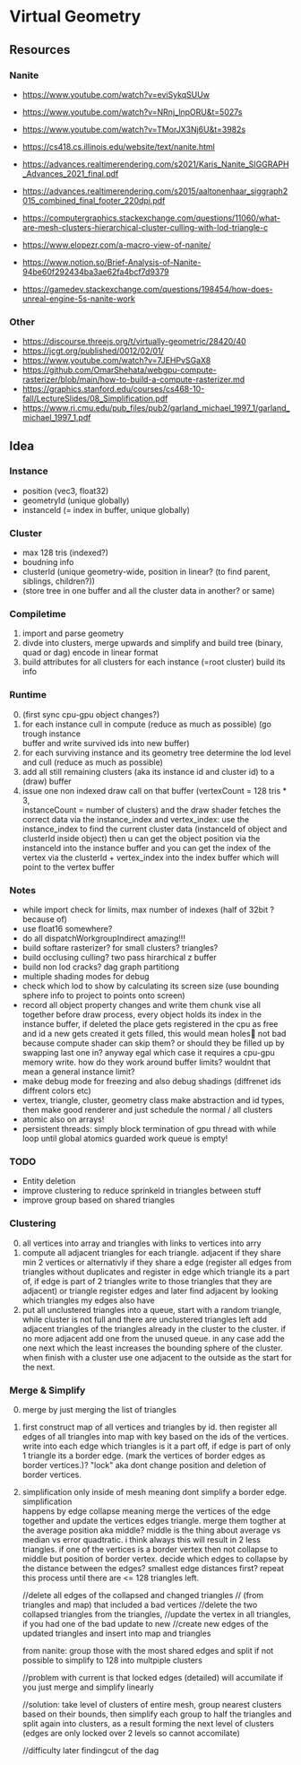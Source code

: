 # Virtual Geometry

## Resources

### Nanite

-   https://www.youtube.com/watch?v=eviSykqSUUw
-   https://www.youtube.com/watch?v=NRnj_lnpORU&t=5027s
-   https://www.youtube.com/watch?v=TMorJX3Nj6U&t=3982s

-   https://cs418.cs.illinois.edu/website/text/nanite.html
-   https://advances.realtimerendering.com/s2021/Karis_Nanite_SIGGRAPH_Advances_2021_final.pdf
-   https://advances.realtimerendering.com/s2015/aaltonenhaar_siggraph2015_combined_final_footer_220dpi.pdf
-   https://computergraphics.stackexchange.com/questions/11060/what-are-mesh-clusters-hierarchical-cluster-culling-with-lod-triangle-c
-   https://www.elopezr.com/a-macro-view-of-nanite/
-   https://www.notion.so/Brief-Analysis-of-Nanite-94be60f292434ba3ae62fa4bcf7d9379
-   https://gamedev.stackexchange.com/questions/198454/how-does-unreal-engine-5s-nanite-work

### Other

-   https://discourse.threejs.org/t/virtually-geometric/28420/40
-   https://jcgt.org/published/0012/02/01/
-   https://www.youtube.com/watch?v=7JEHPvSGaX8
-   https://github.com/OmarShehata/webgpu-compute-rasterizer/blob/main/how-to-build-a-compute-rasterizer.md
-   https://graphics.stanford.edu/courses/cs468-10-fall/LectureSlides/08_Simplification.pdf
-   https://www.ri.cmu.edu/pub_files/pub2/garland_michael_1997_1/garland_michael_1997_1.pdf

## Idea

### Instance

-   position (vec3, float32)
-   geometryId (unique globally)
-   instanceId (= index in buffer, unique globally)

### Cluster

-   max 128 tris (indexed?)
-   boudning info
-   clusterId (unique geometry-wide, position in linear? (to find parent, siblings, children?))
-   (store tree in one buffer and all the cluster data in another? or same)

### Compiletime

1.  import and parse geometry
2.  divde into clusters, merge upwards and simplify and build tree
    (binary, quad or dag) encode in linear format
3.  build attributes for all clusters
    for each instance (=root cluster) build its info

### Runtime

0.  (first sync cpu-gpu object changes?)
1.  for each instance cull in compute (reduce as much as possible) (go trough instance  
    buffer and write survived ids into new buffer)
2.  for each surviving instance and its geometry tree determine the lod level and cull
    (reduce as much as possible)
3.  add all still remaining clusters (aka its instance id and cluster id) to a (draw) buffer
4.  issue one non indexed draw call on that buffer (vertexCount = 128 tris \* 3,  
    instanceCount = number of clusters)
    and the draw shader fetches the correct data via the instance_index and vertex_index:
    use the instance_index to find the current cluster data (instanceId of object and clusterId inside object)
    then u can get the object position via the instanceId into the instance buffer
    and you can get the index of the vertex via the clusterId + vertex_index into the index buffer which will point to the vertex buffer

### Notes

-   while import check for limits, max number of indexes (half of 32bit ? because of)
-   use float16 somewhere?
-   do all dispatchWorkgroupIndirect amazing!!!
-   build softare rasterizer? for small clusters? triangles?
-   build occlusing culling? two pass hirarchical z buffer
-   build non lod cracks? dag graph partitiong
-   multiple shading modes for debug
-   check which lod to show by calculating its screen size (use bounding sphere info to project to points onto screen)
-   record all object property changes and write them chunk vise all together before draw process, every object holds its index in the instance buffer, if deleted the place gets registered in the cpu as free and id a new gets created it gets filled, this would mean holes🤔 not bad because compute shader can skip them? or should they be filled up by swapping last one in? anyway egal which case it requires a cpu-gpu memory write. how do they work around buffer limits? wouldnt that mean a general instance limit?
-   make debug mode for freezing and also debug shadings (diffrenet ids diffrent colors etc)
-   vertex, triangle, cluster, geometry class make abstraction and id types, then make good renderer and just schedule the normal / all clusters
-   atomic also on arrays!
-   persistent threads: simply block termination of gpu thread with while loop until global atomics guarded work queue is empty!

### TODO

-   Entity deletion
-   improve clustering to reduce sprinkeld in triangles between stuff
-   improve group based on shared triangles

### Clustering

0.  all vertices into array and triangles with links to vertices into arry
1.  compute all adjacent triangles for each triangle. adjacent if they share min 2 vertices
    or alternativly if they share a edge (register all edges from triangles without duplicates and register in edge which triangle its a part of, if edge is part of 2 triangles write to those triangles that they are adjacent) or triangle register edges and later find adjacent by looking which triangles my edges also have
2.  put all unclustered triangles into a queue, start with a random triangle, while cluster
    is not full and there are unclustered triangles left add adjacent triangles of the triangles already in the cluster to the cluster. if no more adjacent add one from the unused queue. in any case add the one next which the least increases the bounding sphere of the cluster. when finish with a cluster use one adjacent to the outside as the start for the next.

### Merge & Simplify

0.  merge by just merging the list of triangles
1.  first construct map of all vertices and triangles by id. then register all edges of all
    triangles into map with key based on the ids of the vertices. write into each edge which triangles is it a part off, if edge is part of only 1 triangle its a border edge. (mark the vertices of border edges as border vertices.)? "lock" aka dont change position and deletion of border vertices.
2.  simplification only inside of mesh meaning dont simplify a border edge. simplification  
    happens by edge collapse meaning merge the vertices of the edge together and update the vertices edges triangle. merge them togther at the average position aka middle? middle is the thing about average vs median vs error quadtratic. i think always this will result in 2 less triangles. if one of the vertices is a border vertex then not collapse to middle but position of border vertex. decide which edges to collapse by the distance between the edges? smallest edge distances first? repeat this process until there are <= 128 triangles left.

    //delete all edges of the collapsed and changed triangles
    // (from triangles and map) that included a bad vertices
    //delete the two collapsed triangles from the triangles,
    //update the vertex in all triangles, if you had one of the bad update to new
    //create new edges of the updated triangles and insert into map and triangles

    from nanite: group those with the most shared edges and split if not possible to simplify to 128 into multpiple clusters

    //problem with current is that locked edges (detailed) will accumilate if you just merge and simplify linearly

    //solution: take level of clusters of entire mesh, group nearest clusters based on their bounds, then simplify each group to half the triangles and split again into clusters, as a result forming the next level of clusters (edges are only locked over 2 levels so cannot accomilate)

    //difficulty later findingcut of the dag

